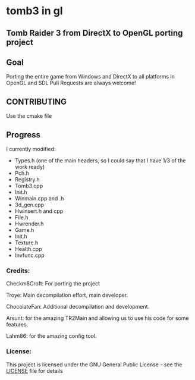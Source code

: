# tomb3 in gl
## Tomb Raider 3 from DirectX to OpenGL porting project

## Goal
Porting the entire game from Windows and DirectX to all platforms in OpenGL and SDL
Pull Requests are always welcome!

## CONTRIBUTING
Use the cmake file

## Progress
I currently modified:
- Types.h (one of the main headers, so I could say that I have 1/3 of the work ready)
- Pch.h
- Registry.h
- Tomb3.cpp
- Init.h
- Winmain.cpp and .h
- 3d_gen.cpp
- Hwinsert.h and cpp
- File.h
- Hwrender.h
- Game.h
- Init.h
- Texture.h
- Health.cpp
- Invfunc.cpp

### Credits:
Checkm8Croft: For porting the project

Troye: Main decompilation effort, main developer.

ChocolateFan: Additional decompilation and development.

Arsunt: for the amazing TR2Main and allowing us to use his code for some features.

Lahm86: for the amazing config tool.

### License:
This project is licensed under the GNU General Public License - see the [LICENSE](https://github.com/Trxyebeep/tomb3/blob/master/LICENSE.md) file for details
